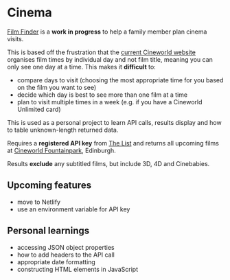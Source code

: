 # Cinema

[Film Finder](https://alicegherbison.github.io/cinema) is a **work in progress** to help a family member plan cinema visits.

This is based off the frustration that the [current Cineworld website](https//www.cineworld.co.uk) organises film times by individual day and not film title, meaning you can only see one day at a time. This makes it **difficult** to:
* compare days to visit (choosing the most appropriate time for you based on the film you want to see)
* decide which day is best to see more than one film at a time
* plan to visit multiple times in a week (e.g. if you have a Cineworld Unlimited card)

This is used as a personal project to learn API calls, results display and how to table unknown-length returned data.

Requires a **registered API key** from [The List](https://api.thelist.co.uk) and returns all upcoming films at [Cineworld Fountainpark](https://www.cineworld.co.uk/cinemas/edinburgh), Edinburgh.

Results **exclude** any subtitled films, but include 3D, 4D and Cinebabies.

## Upcoming features
* move to Netlify
* use an environment variable for API key

## Personal learnings
* accessing JSON object properties
* how to add headers to the API call
* appropriate date formatting
* constructing HTML elements in JavaScript
